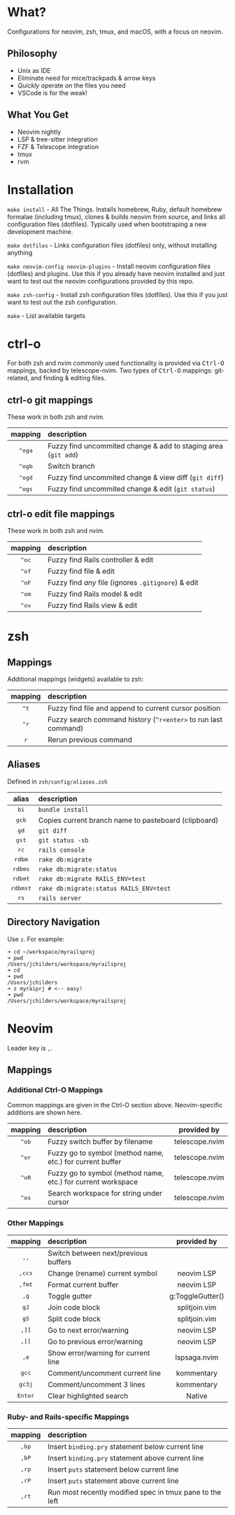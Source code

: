 # What?

Configurations for neovim, zsh, tmux, and macOS, with a focus on neovim.

## Philosophy

- Unix as IDE
- Eliminate need for mice/trackpads & arrow keys
- *Quickly* operate on the files you need
- VSCode is for the weak!

## What You Get
- Neovim nightly
- LSP & tree-sitter integration
- FZF & Telescope integration 
- tmux
- rvm

# Installation

`make install` - All The Things. Installs homebrew, Ruby, default homebrew
formalae (including tmux), clones & builds neovim from source, and links all
configuration files (dotfiles). Typically used when bootstraping a new
development machine.

`make dotfiles` - Links configuration files (dotfiles) only, without installing anything

`make neovim-config neovim-plugins` - Install neovim configuration files
(dotfiles) and plugins. Use this if you already have neovim installed and just
want to test out the neovim configurations provided by this repo.

`make zsh-config` - Install zsh configuration files (dotfiles). Use this if you
just want to test out the zsh configuration.

`make` - List available targets

# ctrl-o

For both zsh and nvim commonly used functionality is provided via <kbd>Ctrl-O</kbd> mappings, backed by telescope-nvim. Two types of <kbd>Ctrl-O</kbd> mappings: git-related, and finding & editing files.

## ctrl-o git mappings

These work in both zsh and nvim.

| mapping | description |
| :-----: | :---------- |
| <kbd>^oga</kbd> | Fuzzy find uncommited change & add to staging area (`git add`) |
| <kbd>^ogb</kbd> | Switch branch |
| <kbd>^ogd</kbd> | Fuzzy find uncommited change & view diff (`git diff`) |
| <kbd>^ogs</kbd> | Fuzzy find uncommited change & edit (`git status`)|

## ctrl-o edit file mappings

These work in both zsh and nvim.

| mapping | description |
| :-----: | :---------- |
| <kbd>^oc</kbd> | Fuzzy find Rails controller & edit |
| <kbd>^of</kbd> | Fuzzy find file & edit |
| <kbd>^oF</kbd> | Fuzzy find *any* file (ignores `.gitignore`) & edit |
| <kbd>^om</kbd> | Fuzzy find Rails model & edit |
| <kbd>^ov</kbd> | Fuzzy find Rails view & edit |

# zsh

## Mappings
Additional mappings (widgets) available to zsh:

| mapping | description |
| :-----: | :---------- |
| <kbd>^t</kbd> | Fuzzy find file and append to current cursor position |
| <kbd>^r</kbd> | Fuzzy search command history (`^r<enter>` to run last command) |
| <kbd>r</kbd> | Rerun previous command |

## Aliases
Defined in `zsh/config/aliases.zsh`

| alias | description |
| :---: | :---------- |
| <kbd>bi</kbd> | `bundle install` |
| <kbd>gcb</kbd> | Copies current branch name to pasteboard (clipboard) |
| <kbd>gd</kbd> | `git diff` |
| <kbd>gst</kbd> |  `git status -sb` |
| <kbd>rc</kbd> | `rails console` |
| <kbd>rdbm</kbd> | `rake db:migrate` |
| <kbd>rdbms</kbd> | `rake db:migrate:status` |
| <kbd>rdbmt</kbd> | `rake db:migrate RAILS_ENV=test` |
| <kbd>rdbmst</kbd> | `rake db:migrate:status RAILS_ENV=test` |
| <kbd>rs</kbd> | `rails server` |

## Directory Navigation

Use `z`. For example:

```
➜ cd ~/workspace/myrailsproj
➜ pwd
/Users/jchilders/workspace/myrailsproj
➜ cd
➜ pwd
/Users/jchilders
➜ z myraiprj # <-- easy!
➜ pwd
/Users/jchilders/workspace/myrailsproj
```

# Neovim

Leader key is `,`.

## Mappings

### Additional Ctrl-O Mappings

Common mappings are given in the <kdb>Ctrl-O</kdb> section above. Neovim-specific additions are shown here.

| mapping | description | provided by |
| :-----: | :---------- | :---------: |
| <kbd>^ob</kbd> | Fuzzy switch buffer by filename | telescope.nvim |
| <kbd>^or</kbd> | Fuzzy go to symbol (method name, etc.) for current buffer | telescope.nvim |
| <kbd>^oR</kbd> | Fuzzy go to symbol (method name, etc.) for current workspace | telescope.nvim |
| <kbd>^os</kbd> | Search workspace for string under cursor | telescope.nvim |

### Other Mappings

| mapping | description | provided by |
| :-----: | :---------- | :---------: |
| <kbd>,,</kbd> | Switch between next/previous buffers |
| <kbd>,ccs</kbd> | Change (rename) current symbol | neovim LSP |
| <kbd>,fmt</kbd> | Format current buffer | neovim LSP |
| <kbd>,g</kbd> | Toggle gutter | g:ToggleGutter() |
| <kbd>gJ</kbd> | Join code block | splitjoin.vim |
| <kbd>gS</kbd> | Split code block | splitjoin.vim |
| <kbd>,]]</kbd> | Go to next error/warning | neovim LSP |
| <kbd>,[[</kbd> | Go to previous error/warning | neovim LSP |
| <kbd>,e</kbd> | Show error/warning for current line| lspsaga.nvim |
| <kbd>gcc<Space></kbd> | Comment/uncomment current line | kommentary |
| <kbd>gc3j<Space></kbd> | Comment/uncomment 3 lines | kommentary |
| <kbd>Enter</kbd> | Clear highlighted search | Native |

### Ruby- and Rails-specific Mappings
| mapping | description |
| :-----: | :---------- |
| <kbd>,bp</kbd> | Insert `binding.pry` statement below current line |
| <kbd>,bP</kbd> | Insert `binding.pry` statement above current line |
| <kbd>,rp</kbd> | Insert `puts` statement below current line |
| <kbd>,rP</kbd> | Insert `puts` statement above current line |
| <kbd>,rt</kbd> | Run most recently modified spec in tmux pane to the left |
